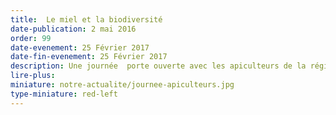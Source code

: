 ```yaml
---
title:  Le miel et la biodiversité
date-publication: 2 mai 2016
order: 99
date-evenement: 25 Février 2017
date-fin-evenement: 25 Février 2017
description: Une journée  porte ouverte avec les apiculteurs de la région
lire-plus: 
miniature: notre-actualite/journee-apiculteurs.jpg
type-miniature: red-left
---
```

